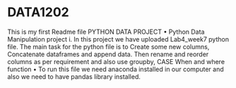 # DATA1202
This is my first Readme file
PYTHON DATA PROJECT
•	Python Data Manipulation project
          i.	In this project we have uploaded Lab4_week7 python file. The main task for the python file is to Create some new columns, Concatenate dataframes and append data.               Then rename and reorder columns as per requirement and also use groupby, CASE When and where function
•	To run this file we need anaconda installed in our computer and also we need to have pandas library installed.

 

